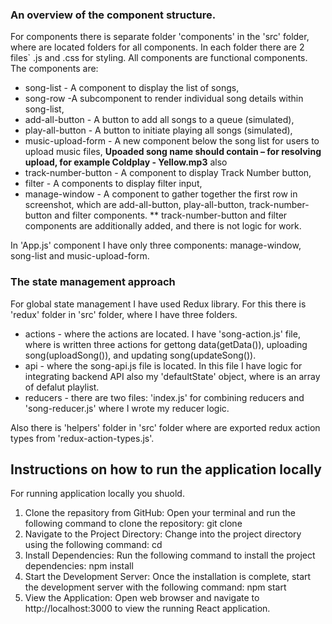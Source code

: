 ### An overview of the component structure.

For components there is separate folder 'components' in the 'src' folder, where are located folders for all components.
In each folder there are 2 files` .js and .css for styling.
All components are functional components.
The components are: 
 * song-list - A component to display the list of songs, 
 * song-row -A subcomponent to render individual song details within song-list, 
 * add-all-button - A button to add all songs to a queue (simulated), 
 * play-all-button - A button to initiate playing all songs (simulated), 
 * music-upload-form - A new component below the song list for users to upload music files,
  **Upoaded song name should contain – for resolving upload, for example Coldplay - Yellow.mp3**
 also
 * track-number-button - A component to display Track Number button,
 * filter - A components to display filter input,
 * manage-window - A component to gather together the first row in screenshot, which are add-all-button, play-all-button, track-number-button and filter components.
** track-number-button and filter components are additionally added, and there is not logic for work.

In 'App.js' component I have only three components: manage-window, song-list and music-upload-form.

### The state management approach

For global state management I have used Redux library.
For this there is 'redux' folder in 'src' folder, where I have three folders.
* actions - where the actions are located. I have 'song-action.js' file, where is written three actions for gettong data(getData()), uploading song(uploadSong()), and updating song(updateSong()).
* api - where the song-api.js file is located. In this file I have logic for integrating backend API also my 'defaultState' object, where is an array of defalut playlist.
* reducers - there are two files: 'index.js' for combining reducers and 'song-reducer.js' where I wrote my reducer logic. 

Also there is 'helpers' folder in 'src' folder where are exported redux action types from 'redux-action-types.js'.

## Instructions on how to run the application locally

For running application locally you shuold.
1. Clone the repasitory from GitHub:
    Open your terminal and run the following command to clone the repository:
    git clone 
2. Navigate to the Project Directory:
    Change into the project directory using the following command:
    cd
3. Install Dependencies:
    Run the following command to install the project dependencies:
    npm install
4. Start the Development Server:
    Once the installation is complete, start the development server with the following command:
    npm start
5. View the Application:
    Open web browser and navigate to http://localhost:3000 to view the running React application.
